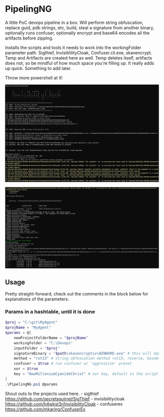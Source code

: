 # PipelingNG

A little PoC devops pipeline in a box. Will perform string obfuscation, replace guid, pdb strings, etc, build, steal a signature from another binary, optionally runs confuser, optionally encrypt and base64 encodes all the artifacts before zipping.   

Installs the scripts and tools it needs to work into the workingFolder parameter path. Sigthief, InvisiblilityCloak, Confuser.cli.exe, skavencrypt. Temp and Artifacts are created here as well. Temp deletes itself, artifacts does not, so be mindful of how much space you're filling up. It really adds up quick. Something to add later.

Throw more powershell at it!

![Description of Image](assets/browserblasts1.png)

![Description of Image](assets/browserblasts2.png)

## Usage
Pretty straight-forward, check out the comments in the block below for explanations of the parameters.

### Params in a hashtable, until it is done

```powershell
$proj = "C:\git\MyAgent"
$projName = "MyAgent"
$params = @{
    newProjectFolderName = "$projName"
    workingFolder = "C:\Devops"    
    inputFolder = "$proj"
    signatureBinary = "$path\skavencryptiv\WINWORD.exe" # this will download as part of the script but can specify
    method = "rot13" # string obfuscation method rot13, reverse, base64, none
    confuser = $true # run confuser w/ 'aggressive' preset
    xor = $true 
    key = "NewMilleniumCyanideChrist" # xor key, default in the script as well if you choose xor and dont give a key
}
.\PipelingNG.ps1 @params
```


Shout outs to the projects used here.
    - sigthief https://github.com/secretsquirrel/SigThief
    - invisibilitycloak https://github.com/h4wkst3r/InvisibilityCloak
    - confuserex https://github.com/mkaring/ConfuserEx